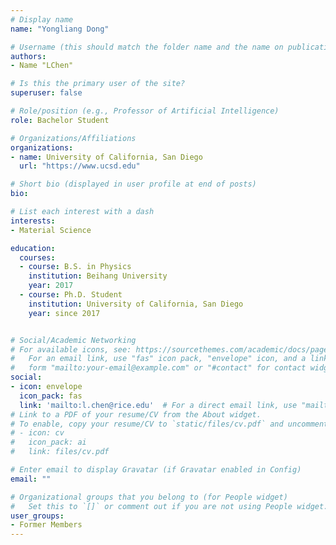 ```yaml
---
# Display name
name: "Yongliang Dong"

# Username (this should match the folder name and the name on publications)
authors:
- Name "LChen"

# Is this the primary user of the site?
superuser: false

# Role/position (e.g., Professor of Artificial Intelligence)
role: Bachelor Student

# Organizations/Affiliations
organizations:
- name: University of California, San Diego
  url: "https://www.ucsd.edu"

# Short bio (displayed in user profile at end of posts)
bio: 

# List each interest with a dash
interests:
- Material Science

education:
  courses:
  - course: B.S. in Physics 
    institution: Beihang University
    year: 2017
  - course: Ph.D. Student
    institution: University of California, San Diego
    year: since 2017


# Social/Academic Networking
# For available icons, see: https://sourcethemes.com/academic/docs/page-builder/#icons
#   For an email link, use "fas" icon pack, "envelope" icon, and a link in the
#   form "mailto:your-email@example.com" or "#contact" for contact widget.
social:
- icon: envelope
  icon_pack: fas
  link: 'mailto:l.chen@rice.edu'  # For a direct email link, use "mailto:test@example.org".
# Link to a PDF of your resume/CV from the About widget.
# To enable, copy your resume/CV to `static/files/cv.pdf` and uncomment the lines below.
# - icon: cv
#   icon_pack: ai
#   link: files/cv.pdf

# Enter email to display Gravatar (if Gravatar enabled in Config)
email: ""

# Organizational groups that you belong to (for People widget)
#   Set this to `[]` or comment out if you are not using People widget.
user_groups:
- Former Members 
---
```

